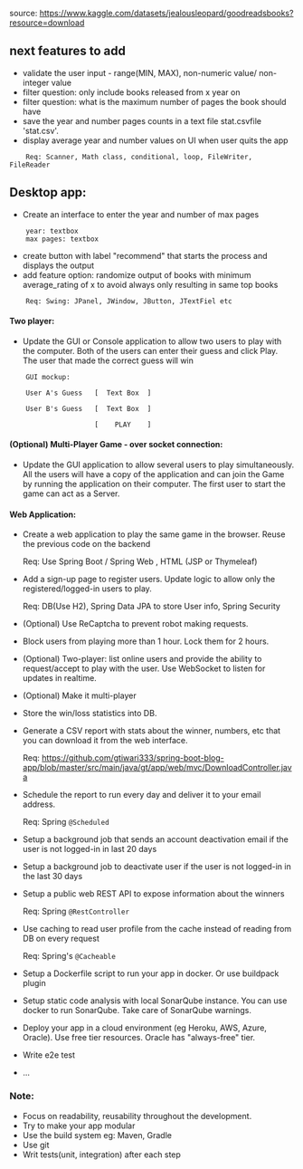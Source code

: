 source: https://www.kaggle.com/datasets/jealousleopard/goodreadsbooks?resource=download

## next features to add
- validate the user input - range(MIN, MAX), non-numeric value/ non-integer value
- filter question: only include books released from x year on
- filter question: what is the maximum number of pages the book should have
- save the year and number pages counts in a text file stat.csvfile 'stat.csv'. 
- display average year and number values on UI when user quits the app

```
    Req: Scanner, Math class, conditional, loop, FileWriter, FileReader
```

## Desktop app:

- Create an interface to enter the year and number of max pages

```
    year: textbox
    max pages: textbox
```

- create button with label "recommend" that starts the process and displays the output
- add feature option: randomize output of books with minimum average_rating of x to avoid always only resulting in same top books

```
    Req: Swing: JPanel, JWindow, JButton, JTextFiel etc
```


#### Two player:
- Update the GUI or Console application to allow two users to play with the computer. Both of the users can enter their guess and click Play. The user that made the correct guess will win

```
    GUI mockup:

    User A's Guess   [  Text Box  ]
    
    User B's Guess   [  Text Box  ]

                     [    PLAY    ]
```

#### (Optional) Multi-Player Game - over socket connection:
- Update the GUI application to allow several users to play simultaneously. All the users will have a copy of the application and can join the Game by running the application on their computer. The first user to start the game can act as a Server.

#### Web Application:

- Create a web application to play the same game in the browser. Reuse the previous code on the backend

    Req: Use Spring Boot / Spring Web , HTML (JSP or Thymeleaf)

- Add a sign-up page to register users. Update logic to allow only the registered/logged-in users to play. 
    
    Req: DB(Use H2), Spring Data JPA to store User info, Spring Security
 
- (Optional) Use ReCaptcha to prevent robot making requests.

- Block users from playing more than 1 hour. Lock them for 2 hours.

- (Optional) Two-player: list online users and provide the ability to request/accept to play with the user. Use WebSocket to listen for updates in realtime.

- (Optional) Make it multi-player

- Store the win/loss statistics into DB.

-  Generate a CSV report with stats about the winner, numbers, etc that you can download it from the web interface. 

    Req: https://github.com/gtiwari333/spring-boot-blog-app/blob/master/src/main/java/gt/app/web/mvc/DownloadController.java

-  Schedule the report to run every day and deliver it to your email address.

    Req: Spring `@Scheduled` 

-  Setup a background job that sends an account deactivation email if the user is not logged-in in last 20 days

-  Setup a background job to deactivate user if the user is not logged-in in the last 30 days

-  Setup a public web REST API to expose information about the winners

    Req: Spring `@RestController`

-  Use caching to read user profile from the cache instead of reading from DB on every request
    
    Req: Spring's `@Cacheable`

-  Setup a Dockerfile script to run your app in docker. Or use buildpack plugin

-  Setup static code analysis with local SonarQube instance. You can use docker to run SonarQube. Take care of SonarQube warnings.

-  Deploy your app in a cloud environment (eg Heroku, AWS, Azure, Oracle). Use free tier resources. Oracle has "always-free" tier.

- Write e2e test

- ...


### Note: 

- Focus on readability, reusability throughout the development.
- Try to make your app modular
- Use the build system eg: Maven, Gradle
- Use git
- Writ tests(unit, integration) after each step 
